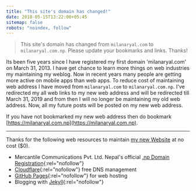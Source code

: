 ```yaml
---
title: "This site's domain has changed!"
date: 2018-05-15T13:22:00+05:45
sitemap: false
robots: "noindex, follow"
---
```


> This site's domain has changed from `milanaryal.com` to `milanaryal.com.np`. Please update your bookmarks and links. Thanks!

Its been five years since I have registered my first domain 'milanaryal.com' on March 31, 2013. I have get chance to learn more things on web industries my maintaining my weblog. Now in recent years many people are getting more active on mobile apps than web apps. To reduce cost of maintaining web address I have moved from `milanaryal.com` to `milanaryal.com.np`. I've redirected my all web links to my new web address and will be redirected till March 31, 2019 and from then I will no longer be maintaining my old web address. Now, all my future posts will be posted on my new web address.

If you have not bookmarked my new web address then do bookmark [https://milanaryal.com.np](https://milanaryal.com.np).

---

Thanks for the following web resources to maintain [my new Website](https://milanaryal.com.np) at no cost (\$0).

- Mercantile Communications Pvt. Ltd. Nepal's official [.np Domain Registration](https://register.com.np){:rel="nofollow"}
- [Cloudflare](https://www.cloudflare.com){:rel="nofollow"} free DNS management
- [GitHub Pages](https://pages.github.com){:rel="nofollow"} for web hosting
- Blogging with [Jekyll](https://jekyllrb.com){:rel="nofollow"}
